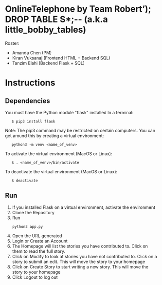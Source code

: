 # OnlineTelephone by Team Robert’); DROP TABLE S\*;-- (a.k.a little_bobby_tables)

Roster:
* Amanda Chen (PM)
* Kiran Vuksanaj (Frontend HTML + Backend SQL)
* Tanzim Elahi (Backend Flask + SQL)

#  Instructions
## Dependencies
You must have the Python module "flask" installed
In a terminal:
```
   $ pip3 install flask
```

Note:
The pip3 command may be restricted on certain computers. 
You can get around this by creating a virtual environment:
```
   python3 -m venv <name_of_venv>
```
To activate the virtual environment (MacOS or Linux):
```
   $ . <name_of_venv>/bin/activate
```

To deactivate the virtual environment (MacOS or Linux):
```
   $ deactivate
```

## Run
1. If you installed Flask on a virtual environment, activate the environment
2. Clone the Repository
3. Run
   ```
   python3 app.py
   ```
4. Open the URL generated
5. Login or Create an Account
6. The Homepage will list the stories you have contributed to. Click on them to read the full story.
7. Click on Modify to look at stories you have not contributed to. Click on a story to submit an edit. This will move
   the story to your homepage
8. Click on Create Story to start writing a new story. This will move the story to your homepage
9. Click Logout to log out
